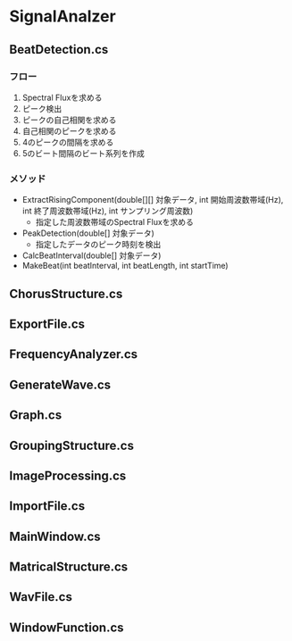 # SignalAnalzer
## BeatDetection.cs
### フロー
1. Spectral Fluxを求める
2. ピーク検出
3. ピークの自己相関を求める
4. 自己相関のピークを求める
5. 4のピークの間隔を求める
6. 5のビート間隔のビート系列を作成

### メソッド
* ExtractRisingComponent(double[][] 対象データ, int 開始周波数帯域(Hz), int 終了周波数帯域(Hz), int サンプリング周波数)
  - 指定した周波数帯域のSpectral Fluxを求める
* PeakDetection(double[] 対象データ)
  - 指定したデータのピーク時刻を検出
* CalcBeatInterval(double[] 対象データ)
* MakeBeat(int beatInterval, int beatLength, int startTime)

## ChorusStructure.cs
## ExportFile.cs
## FrequencyAnalyzer.cs
## GenerateWave.cs
## Graph.cs
## GroupingStructure.cs
## ImageProcessing.cs
## ImportFile.cs
## MainWindow.cs
## MatricalStructure.cs
## WavFile.cs
## WindowFunction.cs
